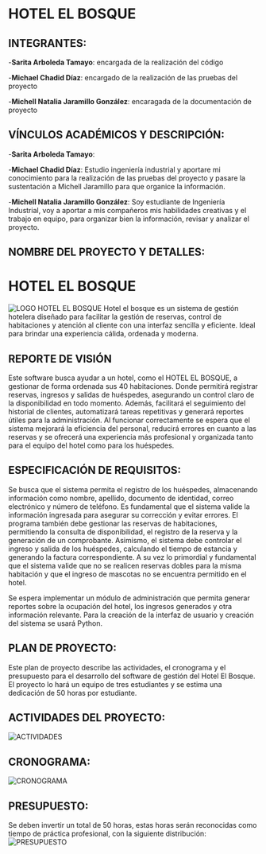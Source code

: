 # **HOTEL EL BOSQUE**
## **INTEGRANTES**:
-**Sarita Arboleda Tamayo**: encargada de la realización del código

-**Michael Chadid Díaz**: encargado de la realización de las pruebas del proyecto

-**Michell Natalia Jaramillo González**: encaragada de la documentación de proyecto
## **VÍNCULOS ACADÉMICOS Y DESCRIPCIÓN**:

-**Sarita Arboleda Tamayo**: 

-**Michael Chadid Díaz**: Estudio ingeniería industrial y aportare mi conocimiento para la realización de las pruebas del proyecto y pasare la sustentación a Michell Jaramillo para que organice la información.  

-**Michell Natalia Jaramillo González**: Soy estudiante de Ingeniería Industrial, voy a aportar a mis compañeros mis habilidades creativas y el trabajo en equipo, para organizar bien la información, revisar y analizar el proyecto. 
## **NOMBRE DEL PROYECTO Y DETALLES**:
# **HOTEL EL BOSQUE**
![LOGO HOTEL EL BOSQUE](https://github.com/user-attachments/assets/068daef2-56ba-4b2f-9e54-8029b15d4696)
Hotel el bosque es un sistema de gestión hotelera diseñado para facilitar la gestión de reservas, control de habitaciones y atención al cliente con una interfaz sencilla y eficiente. Ideal para brindar una experiencia cálida, ordenada y moderna. 
## **REPORTE DE VISIÓN**
Este software busca ayudar a un hotel, como el HOTEL EL BOSQUE, a gestionar de forma ordenada sus 40 habitaciones. Donde permitirá registrar reservas, ingresos y salidas de huéspedes, asegurando un control claro de la disponibilidad en todo momento. Además, facilitará el seguimiento del historial de clientes, automatizará tareas repetitivas y generará reportes útiles para la administración. Al funcionar correctamente se espera que el sistema mejorará la eficiencia del personal, reducirá errores en cuanto a las reservas y se ofrecerá una experiencia más profesional y organizada tanto para el equipo del hotel como para los huéspedes. 
## **ESPECIFICACIÓN DE REQUISITOS**: 
Se busca que el sistema permita el registro de los huéspedes, almacenando información como nombre, apellido, documento de identidad, correo electrónico y número de teléfono. Es fundamental que el sistema valide la información ingresada para asegurar su corrección y evitar errores. El programa también debe gestionar las reservas de habitaciones, permitiendo la consulta de disponibilidad, el registro de la reserva y la generación de un comprobante. Asimismo, el sistema debe controlar el ingreso y salida de los huéspedes, calculando el tiempo de estancia y generando la factura correspondiente. A su vez lo primordial y fundamental que el sistema valide que no se realicen reservas dobles para la misma habitación y que el ingreso de mascotas no se encuentra permitido en el hotel.  

Se espera implementar un módulo de administración que permita generar reportes sobre la ocupación del hotel, los ingresos generados y otra información relevante. Para la creación de la interfaz de usuario y creación del sistema se usará Python. 
## **PLAN DE PROYECTO**: 
Este plan de proyecto describe las actividades, el cronograma y el presupuesto para el desarrollo del software de gestión del Hotel El Bosque. El proyecto lo hará un equipo de tres estudiantes y se estima una dedicación de 50 horas por estudiante. 
## **ACTIVIDADES DEL PROYECTO**:
![ACTIVIDADES](https://github.com/user-attachments/assets/0e0f487b-6702-4624-b7a6-bd0ee27350c7)
## **CRONOGRAMA**:
![CRONOGRAMA](https://github.com/user-attachments/assets/f8a119ee-c3a7-4e8d-98a3-4d9b51fe580d)
## **PRESUPUESTO**:
Se deben invertir un total de 50 horas, estas horas serán reconocidas como tiempo de práctica profesional, con la siguiente distribución: 
![PRESUPUESTO](https://github.com/user-attachments/assets/cf7d83dc-3f07-489c-b30f-a9b9a7a78131)
